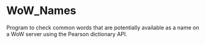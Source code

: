 # WoW_Names
Program to check common words that are potentially available as a name on a WoW server using the Pearson dictionary API.
